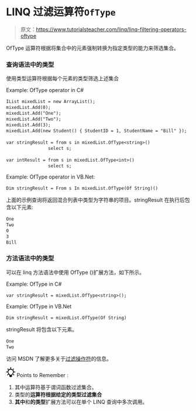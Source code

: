 # LINQ 过滤运算符`OfType`

> 原文：<https://www.tutorialsteacher.com/linq/linq-filtering-operators-oftype>

OfType 运算符根据将集合中的元素强制转换为指定类型的能力来筛选集合。

### 查询语法中的类型

使用类型运算符根据每个元素的类型筛选上述集合

Example: OfType operator in C#

```
IList mixedList = new ArrayList();
mixedList.Add(0);
mixedList.Add("One");
mixedList.Add("Two");
mixedList.Add(3);
mixedList.Add(new Student() { StudentID = 1, StudentName = "Bill" });

var stringResult = from s in mixedList.OfType<string>()
                select s;

var intResult = from s in mixedList.OfType<int>()
                select s;
```

Example: OfType operator in VB.Net:

```
Dim stringResult = From s In mixedList.OfType(Of String)()
```

上面的示例查询将返回混合列表中类型为字符串的项目。stringResult 在执行后包含以下元素:

```
One
Two
0
3
Bill
```

### 方法语法中的类型

可以在 linq 方法语法中使用 OfType <tresult>()扩展方法，如下所示。</tresult>

Example: OfType in C#

```
var stringResult = mixedList.OfType<string>();
```

Example: OfType in VB.Net

```
Dim stringResult = mixedList.OfType(Of String)
```

stringResult 将包含以下元素。

```
One
Two
```

访问 MSDN 了解更多关于[过滤操作符](https://msdn.microsoft.com/en-us/library/bb546161.aspx "Filtering operators on MSDN")的信息。

![](img/85db52f5404f0c468e1b194aa487d6a1.png)  Points to Remember :

1.  其中运算符基于谓词函数过滤集合。
2.  类型的**运算符根据给定的类型过滤集合**
3.  **其中**和**的类型**扩展方法可以在单个 LINQ 查询中多次调用。